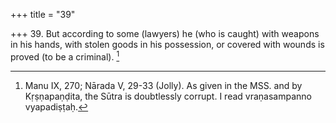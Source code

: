 +++
title = "39"

+++
39. But according to some (lawyers) he (who is caught) with weapons in his hands, with stolen goods in his possession, or covered with wounds is proved (to be a criminal). [^26] 


[^26]:  Manu IX, 270; Nārada V, 29-33 (Jolly). As given in the MSS. and by Kṛṣṇapaṇḍita, the Sūtra is doubtlessly corrupt. I read vraṇasampanno vyapadiṣṭaḥ.
